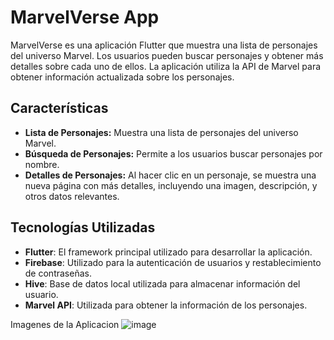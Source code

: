 # MarvelVerse App

MarvelVerse es una aplicación Flutter que muestra una lista de personajes del universo Marvel. Los usuarios pueden buscar personajes y obtener más detalles sobre cada uno de ellos. La aplicación utiliza la API de Marvel para obtener información actualizada sobre los personajes.

## Características

- **Lista de Personajes:** Muestra una lista de personajes del universo Marvel.
- **Búsqueda de Personajes:** Permite a los usuarios buscar personajes por nombre.
- **Detalles de Personajes:** Al hacer clic en un personaje, se muestra una nueva página con más detalles, incluyendo una imagen, descripción, y otros datos relevantes.

## Tecnologías Utilizadas

- **Flutter**: El framework principal utilizado para desarrollar la aplicación.
- **Firebase**: Utilizado para la autenticación de usuarios y restablecimiento de contraseñas.
- **Hive**: Base de datos local utilizada para almacenar información del usuario.
- **Marvel API**: Utilizada para obtener la información de los personajes.
  

Imagenes de la Aplicacion
![image](https://github.com/user-attachments/assets/f8c35549-1ea9-4487-b218-1d490844d905)
